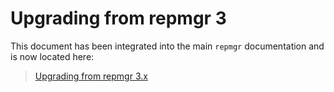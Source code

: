 Upgrading from repmgr 3
=======================

This document has been integrated into the main `repmgr` documentation
and is now located here:

> [Upgrading from repmgr 3.x](https://repmgr.org/docs/4.0/upgrading-from-repmgr-3.html)


